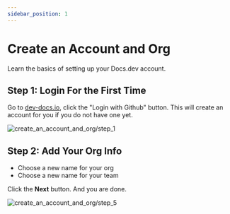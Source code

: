 ```yaml
---
sidebar_position: 1
---
```


# Create an Account and Org

Learn the basics of setting up your Docs.dev account.

## Step 1: Login For the First Time

Go to [dev-docs.io](https://dev-docs.io), click the "Login with Github" button.  This will create an account for you if you do not have one yet.

![create_an_account_and_org/step_1](/img/create_an_account_and_org/step_1.png)

## Step 2: Add Your Org Info

- Choose a new name for your org
- Choose a new name for your team

Click the **Next** button.  And you are done.

![create_an_account_and_org/step_5](/img/create_an_account_and_org/step_5.png)